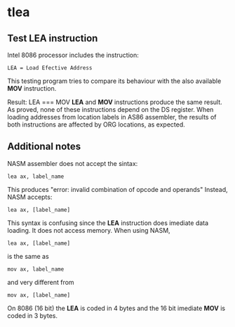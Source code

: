 
# tlea
## Test LEA instruction

Intel 8086 processor includes the instruction:

	LEA = Load Efective Address

This testing program tries to compare its behaviour with the 
also available __MOV__ instruction.

Result: LEA === MOV
__LEA__ and __MOV__ instructions produce the same result.
As proved, none of these instructions depend on the DS register.
When loading addresses from location labels in AS86 assembler, 
the results of both instructions are affected by ORG locations, 
as expected.

## Additional notes

NASM assembler does not accept the sintax:

	lea	ax, label_name

This produces "error: invalid combination of opcode and operands"
Instead, NASM accepts:

	lea	ax, [label_name]

This syntax is confusing since the __LEA__ instruction does imediate data loading.
It does not access memory.
When using NASM, 

	lea	ax, [label_name]

is the same as 

	mov	ax, label_name

and very different from

	mov	ax, [label_name]

On 8086 (16 bit) the __LEA__ is coded in 4 bytes and the 16 bit imediate __MOV__ is coded in 3 bytes.


